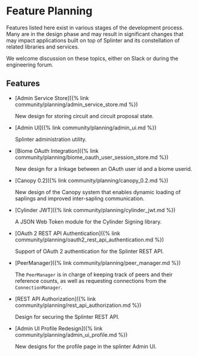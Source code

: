 # Feature Planning
<!--
  Copyright 2018-2020 Cargill Incorporated
  Licensed under Creative Commons Attribution 4.0 International License
  https://creativecommons.org/licenses/by/4.0/
-->

Features listed here exist in various stages of the development process.  Many
are in the design phase and may result in significant changes that may impact
applications built on top of Splinter and its constellation of related libraries
and services.

We welcome discussion on these topics, either on Slack or during the engineering
forum.

## Features

* [Admin Service Store]({% link community/planning/admin_service_store.md %})

  New design for storing circuit and circuit proposal state.

* [Admin UI]({% link community/planning/admin_ui.md %})

  Splinter administration utility.

* [Biome OAuth Integration]({% link
  community/planning/biome_oauth_user_session_store.md %})

  New design for a linkage between an OAuth user id and a biome userid.

* [Canopy 0.2]({% link community/planning/canopy_0.2.md %})

  New design of the Canopy system that enables dynamic loading of saplings and
  improved inter-sapling communication.

* [Cylinder JWT]({% link community/planning/cylinder_jwt.md %})

  A JSON Web Token module for the Cylinder Signing library.

* [OAuth 2 REST API Authentication]({% link
  community/planning/oauth2_rest_api_authentication.md %})

  Support of OAuth 2 authentication for the Splinter REST API.

* [PeerManager]({% link community/planning/peer_manager.md %})

  The `PeerManager` is in charge of keeping track of peers and their reference
  counts, as well as requesting connections from the `ConnectionManager`.

* [REST API Authorization]({% link
  community/planning/rest_api_authorization.md %})

  Design for securing the Splinter REST API.

* [Admin UI Profile Redesign]({% link community/planning/admin_ui_profile.md %})

  New designs for the profile page in the splinter Admin UI.
